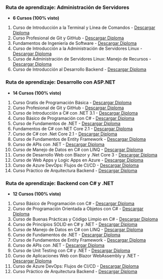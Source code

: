 ### Ruta de aprendizaje: Administración de Servidores

- **6 Cursos (100% visto)**

1. Curso de Introducción a la Terminal y Línea de Comandos - [Descargar Diploma](https://platzi.com/p/ofespinosaa/curso/2292-terminal/diploma/detalle/)
2. Curso Profesional de Git y GitHub - [Descargar Diploma](https://platzi.com/p/ofespinosaa/curso/1557-git-github/diploma/detalle/)
3. Fundamentos de Ingeniería de Software - [Descargar Diploma](https://platzi.com/p/ofespinosaa/curso/1098-ingenieria/diploma/detalle/)
4. Curso de Introducción a la Administración de Servidores Linux - [Descargar Diploma](https://platzi.com/p/ofespinosaa/curso/5877-linux/diploma/detalle/)
5. Curso de Administración de Servidores Linux: Manejo de Recursos - [Descargar Diploma](https://platzi.com/p/ofespinosaa/curso/6504-servidores-linux/diploma/detalle/)
6. Curso de Introducción al Desarrollo Backend - [Descargar Diploma](https://platzi.com/p/ofespinosaa/curso/4656-backend/diploma/detalle/)

### Ruta de aprendizaje: Desarrollo con ASP.NET

- **14 Cursos (100% visto)**

1. Curso Gratis de Programación Básica - [Descargar Diploma](https://platzi.com/p/ofespinosaa/curso/3208-programacion-basica/diploma/detalle/)
2. Curso Profesional de Git y GitHub - [Descargar Diploma](https://platzi.com/p/ofespinosaa/curso/1557-git-github/diploma/detalle/)
3. Curso de Introducción a C# con .NET 3.1 - [Descargar Diploma](https://platzi.com/p/ofespinosaa/curso/2198-csharp-introduccion/diploma/detalle/)
4. Curso Básico de Programación con C# - [Descargar Diploma](https://platzi.com/p/ofespinosaa/curso/3086-csharp/diploma/detalle/)
5. Curso de Fundamentos de .NET - [Descargar Diploma](https://platzi.com/p/ofespinosaa/curso/2883-fundamentos-net/diploma/detalle/)
6. Fundamentos de C# con NET Core 2.1 - [Descargar Diploma](https://platzi.com/p/ofespinosaa/curso/1375-fundamentos-csharp-2/diploma/detalle/)
7. Curso de C# con .Net Core 2.1 - [Descargar Diploma](https://platzi.com/p/ofespinosaa/curso/1359-c-sharp-2/diploma/detalle/)
8. Curso de Fundamentos de Entity Framework - [Descargar Diploma](https://platzi.com/p/ofespinosaa/curso/2987-entity-framework/diploma/detalle/)
9. Curso de APIs con .NET - [Descargar Diploma](https://platzi.com/p/ofespinosaa/curso/2983-apis-net/diploma/detalle/)
10. Curso de Manejo de Datos en C# con LINQ - [Descargar Diploma](https://platzi.com/p/ofespinosaa/curso/4263-linq/diploma/detalle/)
11. Curso de Desarrollo Web con Blazor y .Net Core 3 - [Descargar Diploma](https://platzi.com/p/ofespinosaa/curso/1837-blazor-3/diploma/detalle/)
12. Curso de Web Apps y Logic Apps en Azure - [Descargar Diploma](https://platzi.com/p/ofespinosaa/curso/1707-web-apps/diploma/detalle/)
13. Curso de Azure DevOps: Flujos de CI/CD - [Descargar Diploma](https://platzi.com/p/ofespinosaa/curso/3275-azure-devops/diploma/detalle/)
14. Curso Práctico de Arquitectura Backend - [Descargar Diploma](https://platzi.com/p/ofespinosaa/curso/2164-practico-backend/diploma/detalle/)

### Ruta de aprendizaje: Backend con C# y .NET

- **12 Cursos (100% visto)**

1. Curso Básico de Programación con C# - [Descargar Diploma](https://platzi.com/p/ofespinosaa/curso/3086-csharp/diploma/detalle/)
2. Curso de Programación Orientada a Objetos con C# - [Descargar Diploma](https://platzi.com/p/ofespinosaa/curso/8036-c-sharp-poo/diploma/detalle/)
3. Curso de Buenas Prácticas y Código Limpio en C# - [Descargar Diploma](https://platzi.com/p/ofespinosaa/curso/4788-clean-code-csharp/diploma/detalle/)
4. Curso de Principios SOLID en C# y .NET - [Descargar Diploma](https://platzi.com/p/ofespinosaa/curso/4761-solid-csharp-net/diploma/detalle/)
5. Curso de Manejo de Datos en C# con LINQ - [Descargar Diploma](https://platzi.com/p/ofespinosaa/curso/4263-linq/diploma/detalle/)
6. Curso de Fundamentos de .NET - [Descargar Diploma](https://platzi.com/p/ofespinosaa/curso/2883-fundamentos-net/diploma/detalle/)
7. Curso de Fundamentos de Entity Framework - [Descargar Diploma](https://platzi.com/p/ofespinosaa/curso/2987-entity-framework/diploma/detalle/)
8. Curso de APIs con .NET - [Descargar Diploma](https://platzi.com/p/ofespinosaa/curso/2983-apis-net/diploma/detalle/)
9. Curso de Unit Testing con C# y .NET - [Descargar Diploma](https://platzi.com/p/ofespinosaa/curso/7995-unit-testing-csharp/diploma/detalle/)
10. Curso de Aplicaciones Web con Blazor WebAssembly y .NET - [Descargar Diploma](https://platzi.com/p/ofespinosaa/curso/5382-blazor-webassembly/diploma/detalle/)
11. Curso de Azure DevOps: Flujos de CI/CD - [Descargar Diploma](https://platzi.com/p/ofespinosaa/curso/3275-azure-devops/diploma/detalle/)
12. Curso Práctico de Arquitectura Backend - [Descargar Diploma](https://platzi.com/p/ofespinosaa/curso/2164-practico-backend/diploma/detalle/)
